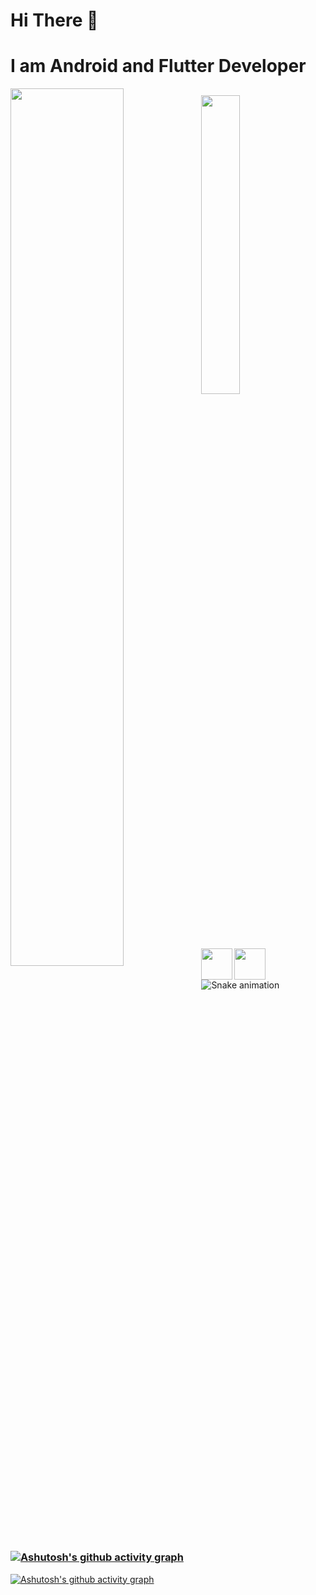 #  Hi There 👋
# I am Android and Flutter Developer


<img align="left" width="60%" src="https://github-readme-stats.vercel.app/api?username=jalaldinF&show_icons=true&theme=chartreuse-dark" />

## <img align="left" width="35%" src="https://github-readme-stats.vercel.app/api/top-langs/?username=jalaldinF&layout=compact" />

###   

<br>
<br>

### <img align="left" width="50" src="https://cdn.jsdelivr.net/gh/devicons/devicon/icons/flutter/flutter-original.svg" />
## <img align="left" width="50" src="https://cdn.jsdelivr.net/gh/devicons/devicon/icons/android/android-original.svg" />

<br/>
<br/>

          
![Snake animation](https://github.com/jalaldinF/jalaldinF/blob/output/github-contribution-grid-snake.svg)

<br>
<br>

### [![Ashutosh's github activity graph](https://activity-graph.herokuapp.com/graph?username=jalaldinF&theme=rogue)](https://t.me/jalal_bi3)

[![Ashutosh's github activity graph](https://activity-graph.herokuapp.com/graph?username=ashutosh00710&bg_color=fffff0&color=708090&line=24292e&point=24292e&area=true&hide_border=true)](https://github.com/ashutosh00710/github-readme-activity-graph)

<br/>
<br/>

